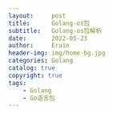```yaml
---
layout:     post
title:      Golang-os包
subtitle:   Golang-os包解析
date:       2022-05-23
author:     Erain
header-img: img/home-bg.jpg
categories: Golang
catalog: true
copyright: true
tags:
    - Golang
    - Go语言包
---
```


